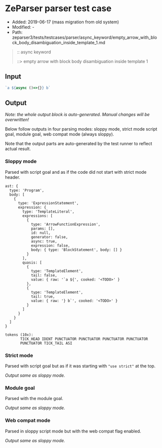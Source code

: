 # ZeParser parser test case

- Added: 2019-06-17 (mass migration from old system)
- Modified: -
- Path: zeparser3/tests/testcases/parser/async_keyword/empty_arrow_with_block_body_disambiguation_inside_template_1.md

> :: async keyword
>
> ::> empty arrow with block body disambiguation inside template 1

## Input

`````js
`a ${async ()=>{}} b`
`````

## Output

_Note: the whole output block is auto-generated. Manual changes will be overwritten!_

Below follow outputs in four parsing modes: sloppy mode, strict mode script goal, module goal, web compat mode (always sloppy).

Note that the output parts are auto-generated by the test runner to reflect actual result.

### Sloppy mode

Parsed with script goal and as if the code did not start with strict mode header.

`````
ast: {
  type: 'Program',
  body: [
    {
      type: 'ExpressionStatement',
      expression: {
        type: 'TemplateLiteral',
        expressions: [
          {
            type: 'ArrowFunctionExpression',
            params: [],
            id: null,
            generator: false,
            async: true,
            expression: false,
            body: { type: 'BlockStatement', body: [] }
          }
        ],
        quasis: [
          {
            type: 'TemplateElement',
            tail: false,
            value: { raw: '`a ${', cooked: '<TODO>' }
          },
          {
            type: 'TemplateElement',
            tail: true,
            value: { raw: '} b`', cooked: '<TODO>' }
          }
        ]
      }
    }
  ]
}

tokens (10x):
       TICK_HEAD IDENT PUNCTUATOR PUNCTUATOR PUNCTUATOR PUNCTUATOR
       PUNCTUATOR TICK_TAIL ASI
`````

### Strict mode

Parsed with script goal but as if it was starting with `"use strict"` at the top.

_Output same as sloppy mode._

### Module goal

Parsed with the module goal.

_Output same as sloppy mode._

### Web compat mode

Parsed in sloppy script mode but with the web compat flag enabled.

_Output same as sloppy mode._
